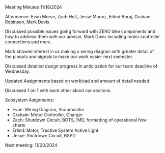 Meeting Minutes 11/18/2024

Attendence: Evan Morse, Zach Holt, Jesse Munoz, Erlind Boraj, Graham Robinson, Mark Davis

Discussed possible issues going forward with ZERO bike components and how to address them with our advisor, Mark Davis including motor controller connections and more.

Mark showed interest in us making a wiring diagram with greater detail of the pinouts and signals to make our work easier next semester.

Discussed detailed design progress in anticipation for our team deadline of Wednesday.

Updated Assignments based on workload and amount of detail needed.

Discussed 1 on 1 with each other about our secitons.

Subsystem Asignments:
- Evan: Wiring Diagram, Accumulator
- Graham: Motor Controller, Charger
- Zach: Shutdown Circuit, BOTS, IMD, formatting of operational flow charts
- Erlind: Motor, Tractive System Active Light
- Jesse: Shutdown Circuit, BSPD

Next meeting: 11/20/2024
